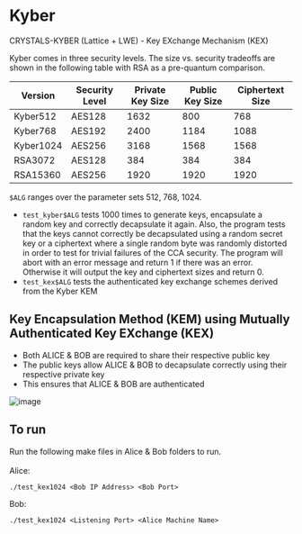 # Kyber
CRYSTALS-KYBER (Lattice + LWE) - Key EXchange Mechanism (KEX)

Kyber comes in three security levels. The size vs. security tradeoffs are shown in the following table with RSA as a pre-quantum comparison.

| Version | Security Level | Private Key Size | Public Key Size | Ciphertext Size | 
| --- | --- | --- | --- | --- |
| Kyber512 | AES128 | 1632 | 800 | 768 |
| Kyber768 | AES192 | 2400 | 1184 | 1088 |
| Kyber1024 | AES256 | 3168 | 1568 | 1568 |
| RSA3072 | AES128 | 384 | 384 | 384 |
| RSA15360 | AES256 | 1920 | 1920 | 1920 |

`$ALG` ranges over the parameter sets 512, 768, 1024.

* `test_kyber$ALG` tests 1000 times to generate keys, encapsulate a random key and correctly decapsulate it again. Also, the program tests that the keys cannot correctly be decapsulated using a random secret key or a ciphertext where a single random byte was randomly distorted in order to test for trivial failures of the CCA security. The program will abort with an error message and return 1 if there was an error. Otherwise it will output the key and ciphertext sizes and return 0.
* `test_kex$ALG` tests the authenticated key exchange schemes derived from the Kyber KEM

## Key Encapsulation Method (KEM) using Mutually Authenticated Key EXchange (KEX)
- Both ALICE & BOB are required to share their respective public key
- The public keys allow ALICE & BOB to decapsulate correctly using their respective private key
- This ensures that ALICE & BOB are authenticated

![image](https://github.com/mushroomms/kyber/assets/98047682/75f36154-d3c8-4592-8742-9e87774101c8)

## To run
Run the following make files in Alice & Bob folders to run.
<br><br>
Alice:
```
./test_kex1024 <Bob IP Address> <Bob Port>
```
Bob:
```
./test_kex1024 <Listening Port> <Alice Machine Name>
```




